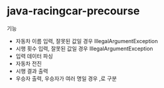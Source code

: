 # java-racingcar-precourse

기능 
- 자동차 이름 입력, 잘못된 값일 경우 IllegalArgumentException
- 시행 횟수 입력, 잘못된 값일 경우 IllegalArgumentException
- 입력 데이터 파싱 
- 자동차 전진
- 시행 결과 출력
- 우승자 출력, 우승자가 여러 명일 경우 ,로 구분 
